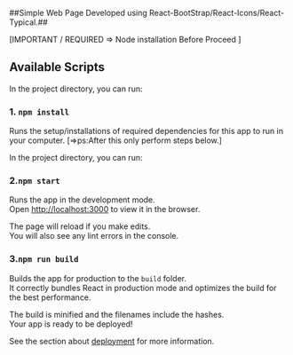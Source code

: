 ##Simple Web Page Developed using React-BootStrap/React-Icons/React-Typical.##

[IMPORTANT / REQUIRED => Node installation Before Proceed ]

## Available Scripts

In the project directory, you can run:

### 1. `npm install`

Runs the setup/installations of required dependencies for this app to run in your computer.
[=>ps:After this only perform steps below.]

In the project directory, you can run:

### 2.`npm start`

Runs the app in the development mode.\
Open [http://localhost:3000](http://localhost:3000) to view it in the browser.

The page will reload if you make edits.\
You will also see any lint errors in the console.

### 3.`npm run build`

Builds the app for production to the `build` folder.\
It correctly bundles React in production mode and optimizes the build for the best performance.

The build is minified and the filenames include the hashes.\
Your app is ready to be deployed!

See the section about [deployment](https://facebook.github.io/create-react-app/docs/deployment) for more information.
